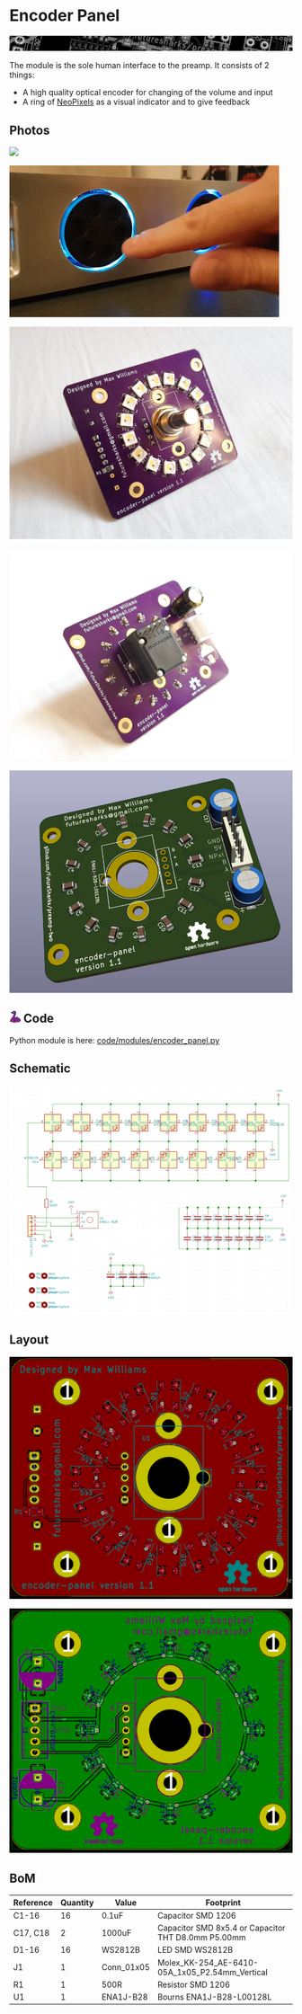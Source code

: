 # Encoder Panel

[![](../../images/page-break-1.png)](#)

The module is the sole human interface to the preamp. It consists of 2 things:

- A high quality optical encoder for changing of the volume and input
- A ring of [NeoPixels](https://learn.adafruit.com/adafruit-neopixel-uberguide/the-magic-of-neopixels) as a visual indicator and to give feedback

## Photos

![](../../prototypes/prototype-16.gif)

![](../../images/animation-2.gif)

![](../../images/encoder_panel_1.jpg)

![](../../images/encoder_panel_2.jpg)

![](../../images/encoder_panel_3d.png)

## <a href="#"><img src="https://raw.githubusercontent.com/FutureSharks/preamp-two/master/images/logo-adafruit_blinka_angles-left.svg?sanitize=true" width="20"></a> Code

Python module is here: [code/modules/encoder_panel.py](../../code/modules/encoder_panel.py)

## Schematic

![](../../images/encoder_panel_schematic.png)

## Layout

![](../../images/encoder_panel_pcb_front.png)

![](../../images/encoder_panel_pcb_back.png)

## BoM

| Reference  | Quantity | Value       | Footprint                                                      |
|------------|----------|-------------|----------------------------------------------------------------|
| C1-16      | 16       | 0.1uF       | Capacitor SMD 1206      |
| C17, C18   | 2        | 1000uF      | Capacitor SMD 8x5.4 or Capacitor THT D8.0mm P5.00mm |
| D1-16      | 16       | WS2812B     | LED SMD WS2812B                   |
| J1         | 1        | Conn_01x05  | Molex_KK-254_AE-6410-05A_1x05_P2.54mm_Vertical |
| R1         | 1        | 500R        | Resistor SMD 1206 |
| U1         | 1        | ENA1J-B28   | Bourns ENA1J-B28-L00128L                                       |
